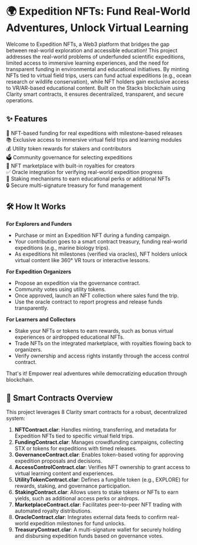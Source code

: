 # 🌍 Expedition NFTs: Fund Real-World Adventures, Unlock Virtual Learning

Welcome to Expedition NFTs, a Web3 platform that bridges the gap between real-world exploration and accessible education! This project addresses the real-world problems of underfunded scientific expeditions, limited access to immersive learning experiences, and the need for transparent funding in environmental and educational initiatives. By minting NFTs tied to virtual field trips, users can fund actual expeditions (e.g., ocean research or wildlife conservation), while NFT holders gain exclusive access to VR/AR-based educational content. Built on the Stacks blockchain using Clarity smart contracts, it ensures decentralized, transparent, and secure operations.

## ✨ Features

🌟 NFT-based funding for real expeditions with milestone-based releases  
📚 Exclusive access to immersive virtual field trips and learning modules  
💰 Utility token rewards for stakers and contributors  
🗳️ Community governance for selecting expeditions  
🔄 NFT marketplace with built-in royalties for creators  
✅ Oracle integration for verifying real-world expedition progress  
🚀 Staking mechanisms to earn educational perks or additional NFTs  
🔒 Secure multi-signature treasury for fund management  

## 🛠 How It Works

**For Explorers and Funders**  
- Purchase or mint an Expedition NFT during a funding campaign.  
- Your contribution goes to a smart contract treasury, funding real-world expeditions (e.g., marine biology trips).  
- As expeditions hit milestones (verified via oracles), NFT holders unlock virtual content like 360° VR tours or interactive lessons.  

**For Expedition Organizers**  
- Propose an expedition via the governance contract.  
- Community votes using utility tokens.  
- Once approved, launch an NFT collection where sales fund the trip.  
- Use the oracle contract to report progress and release funds transparently.  

**For Learners and Collectors**  
- Stake your NFTs or tokens to earn rewards, such as bonus virtual experiences or airdropped educational NFTs.  
- Trade NFTs on the integrated marketplace, with royalties flowing back to organizers.  
- Verify ownership and access rights instantly through the access control contract.  

That's it! Empower real adventures while democratizing education through blockchain.

## 📜 Smart Contracts Overview

This project leverages 8 Clarity smart contracts for a robust, decentralized system:  
1. **NFTContract.clar**: Handles minting, transferring, and metadata for Expedition NFTs tied to specific virtual field trips.  
2. **FundingContract.clar**: Manages crowdfunding campaigns, collecting STX or tokens for expeditions with timed releases.  
3. **GovernanceContract.clar**: Enables token-based voting for approving expedition proposals and decisions.  
4. **AccessControlContract.clar**: Verifies NFT ownership to grant access to virtual learning content and experiences.  
5. **UtilityTokenContract.clar**: Defines a fungible token (e.g., EXPLORE) for rewards, staking, and governance participation.  
6. **StakingContract.clar**: Allows users to stake tokens or NFTs to earn yields, such as additional access perks or airdrops.  
7. **MarketplaceContract.clar**: Facilitates peer-to-peer NFT trading with automated royalty distributions.  
8. **OracleContract.clar**: Integrates external data feeds to confirm real-world expedition milestones for fund unlocks.  
9. **TreasuryContract.clar**: A multi-signature wallet for securely holding and disbursing expedition funds based on governance votes.